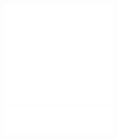 <div>
    <picture>
        <img src="https://github.com/tywysocki/tywysocki/blob/main/metrics.plugin.leetcode.svg" alt="Metrics" width="350">
    </picture>
    <picture>
        <img src="https://github.com/tywysocki/tywysocki/blob/main/metrics.plugin.languages.details.svg" alt="Metrics" width="350">
    </picture>
</div>
